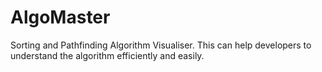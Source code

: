 # AlgoMaster
Sorting and Pathfinding Algorithm Visualiser. This can help developers to understand the algorithm efficiently and easily.
